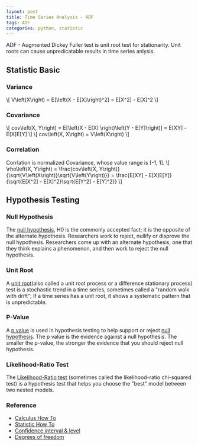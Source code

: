 ```yaml
---
layout: post
title: Time Series Analysis - ADF
tags: ADF 
categories: python, statistic
---
```

ADF - Augmented Dickey Fuller test is unit root test for stationarity. Unit roots can cause unpredicatable results in time series anlysis. 

## Statistic Basic

### Variance
\\[
V\left(X\right) = E[\left(X - E[X]\right)^2] = E[X^2] - E[X]^2
\\]

### Covariance
\\[
cov\left(X, Y\right) = E[\left(X - E[X] \right)\left(Y - E[Y]\right)] = E[XY] - E[X]E[Y]
\\]
\\[
cov\left(X, X\right) = V\left(X\right)
\\]

### Correlation
Corrlation is normalized Covariance, whose value range is [-1, 1]. 
\\[
\rho\left(X, Y\right) = \frac{cov\left(X, Y\right)}{\sqrt{V\left(X\right)}\sqrt{V\left(Y\right)}} = \frac{E[XY] - E[X]E[Y]}{\sqrt{E[X^2] - E[X]^2}\sqrt{E[Y^2] - E[Y]^2}}
\\]

## Hypothesis Testing

### Null Hypothesis
The [null hypothesis](https://www.statisticshowto.com/probability-and-statistics/null-hypothesis/), H0 is the commonly accepted fact; it is the opposite of the alternate hypothesis. Researchers work to reject, nullify or disprove the null hypothesis. Researchers come up with an alternate hypothesis, one that they think explains a phenomenon, and then work to reject the null hypothesis.

### Unit Root
A [unit root](https://www.statisticshowto.com/unit-root/)(also called a unit root process or a difference stationary process) test is a stochastic trend in a time series, sometimes called a "random walk with drift"; If a time series has a unit root, it shows a systematic pattern that is unpredictable.

### P-Value
A [p value](https://www.statisticshowto.com/p-value/) is used in hypothesis testing to help support or reject [null hypothesis](https://www.statisticshowto.com/probability-and-statistics/null-hypothesis/). The p value is the evidence against a null hypothesis. The smaller the p-value, the stronger the evidence that you should reject null hypothesis. 

### Likelihood-Ratio Test
The [Likelihood-Ratio test](https://www.statisticshowto.com/likelihood-ratio-tests/) (sometimes called the likelihood-ratio chi-squared test) is a hypothesis test that helps you choose the "best" model between two nested models.


### Reference
* [Calculus How To](https://calculushowto.com/)
* [Statistic How To](https://www.statisticshowto.com/)
* [Confidence interval & level](https://www.statisticshowto.com/probability-and-statistics/confidence-interval/)
* [Degrees of freedom](https://www.statisticshowto.com/probability-and-statistics/hypothesis-testing/degrees-of-freedom/)